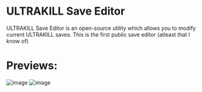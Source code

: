 # ULTRAKILL Save Editor
ULTRAKILL Save Editor is an open-source utility which allows you to modify current ULTRAKILL saves.
This is the first public save editor (atleast that I know of)

# Previews:
![image](https://github.com/PetrTech/ULTRAKILL-Save-Editor/assets/55279432/56a34c52-1da0-421e-9c66-1e0918cad2da)
![image](https://github.com/PetrTech/ULTRAKILL-Save-Editor/assets/55279432/35b9c131-39c8-40ad-ad65-726694023bb9)
